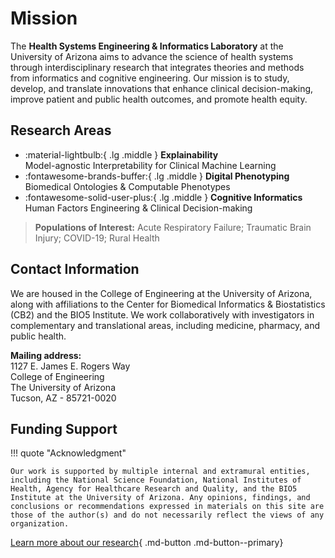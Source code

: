 # Mission
The **Health Systems Engineering & Informatics Laboratory** at the University of Arizona aims to advance the science of health systems through interdisciplinary research that integrates theories and methods from informatics and cognitive engineering. Our mission is to study, develop, and translate innovations that enhance clinical decision-making, improve patient and public health outcomes, and promote health equity. 

## Research Areas

<div class="grid cards" markdown>

- :material-lightbulb:{ .lg .middle } __Explainability__  
Model-agnostic Interpretability for Clinical Machine Learning
- :fontawesome-brands-buffer:{ .lg .middle } __Digital Phenotyping__  
Biomedical Ontologies & Computable Phenotypes
- :fontawesome-solid-user-plus:{ .lg .middle } __Cognitive Informatics__  
Human Factors Engineering & Clinical Decision-making  

> __Populations of Interest:__ Acute Respiratory Failure; Traumatic Brain Injury; COVID-19; Rural Health
    
</div>

## Contact Information
We are housed in the College of Engineering at the University of Arizona, along with affiliations to the Center for Biomedical Informatics & Biostatistics (CB2) and the BIO5 Institute. We work collaboratively with investigators in complementary and translational areas, including medicine, pharmacy, and public health.

__Mailing address:__  
1127 E. James E. Rogers Way  
College of Engineering  
The University of Arizona  
Tucson, AZ - 85721-0020

## Funding Support

!!! quote "Acknowledgment"

    Our work is supported by multiple internal and extramural entities, including the National Science Foundation, National Institutes of Health, Agency for Healthcare Research and Quality, and the BIO5 Institute at the University of Arizona. Any opinions, findings, and conclusions or recommendations expressed in materials on this site are those of the author(s) and do not necessarily reflect the views of any organization.

[Learn more about our research](research.md){ .md-button .md-button--primary}
